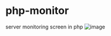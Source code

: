 # php-monitor
server monitoring screen in php
![image](https://github.com/user-attachments/assets/fc7b80aa-4488-4537-834a-05aefe2b5e37)
